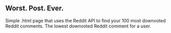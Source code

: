 ## Worst. Post. Ever.

Simple .html page that uses the Reddit API to find your 100 most downvoted Reddit comments. The lowest downvoted Reddit comment for a user.
